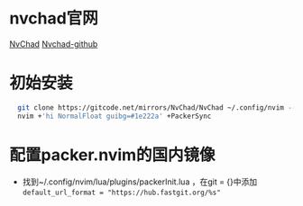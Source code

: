 # nvchad官网

  [NvChad](https://nvchad.github.io/)
  [Nvchad-github](https://github.com/NvChad/NvChad)

# 初始安装
```bash 
  git clone https://gitcode.net/mirrors/NvChad/NvChad ~/.config/nvim --depth 1
  nvim +'hi NormalFloat guibg=#1e222a' +PackerSync
```
# 配置packer.nvim的国内镜像

+ 找到~/.config/nvim/lua/plugins/packerInit.lua ，在git = {}中添加`default_url_format = "https://hub.fastgit.org/%s"`


